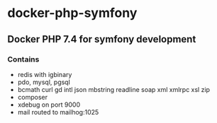 # docker-php-symfony
## Docker PHP 7.4 for symfony development

### Contains 
 * redis with igbinary
 * pdo, mysql, pgsql
 * bcmath curl gd intl json mbstring readline soap xml xmlrpc xsl zip
 * composer
 * xdebug on port 9000
 * mail routed to mailhog:1025
 
